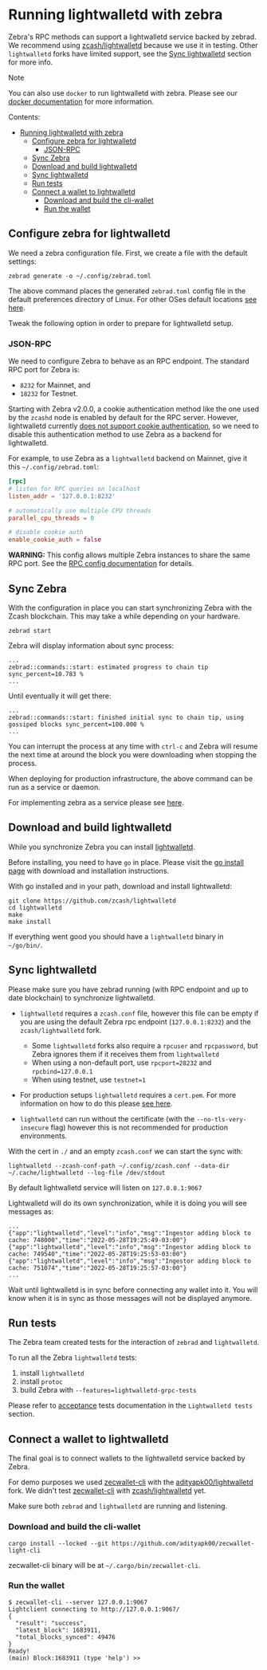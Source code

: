 # Running lightwalletd with zebra

Zebra's RPC methods can support a lightwalletd service backed by zebrad. We
recommend using
[zcash/lightwalletd](https://github.com/zcash/lightwalletd) because we
use it in testing. Other `lightwalletd` forks have limited support, see the
[Sync lightwalletd](#sync-lightwalletd) section for more info.

> [!NOTE]
> You can also use `docker` to run lightwalletd with zebra. Please see our [docker documentation](./docker.md#running-zebra-with-lightwalletd) for more information.

Contents:

- [Running lightwalletd with zebra](#running-lightwalletd-with-zebra)
  - [Configure zebra for lightwalletd](#configure-zebra-for-lightwalletd)
    - [JSON-RPC](#json-rpc)
  - [Sync Zebra](#sync-zebra)
  - [Download and build lightwalletd](#download-and-build-lightwalletd)
  - [Sync lightwalletd](#sync-lightwalletd)
  - [Run tests](#run-tests)
  - [Connect a wallet to lightwalletd](#connect-a-wallet-to-lightwalletd)
    - [Download and build the cli-wallet](#download-and-build-the-cli-wallet)
    - [Run the wallet](#run-the-wallet)

## Configure zebra for lightwalletd

[#configure-zebra-for-lightwalletd]: #configure-zebra-for-lightwalletd

We need a zebra configuration file. First, we create a file with the default settings:

```console
zebrad generate -o ~/.config/zebrad.toml
```

The above command places the generated `zebrad.toml` config file in the default preferences directory of Linux. For other OSes default locations [see here](https://docs.rs/dirs/latest/dirs/fn.preference_dir.html).

Tweak the following option in order to prepare for lightwalletd setup.

### JSON-RPC

[#rpc-section]: #json-rpc

We need to configure Zebra to behave as an RPC endpoint. The standard RPC port
for Zebra is:

- `8232` for Mainnet, and
- `18232` for Testnet.

Starting with Zebra v2.0.0, a cookie authentication method like the one used by the `zcashd` node is enabled by default for the RPC server. However, lightwalletd currently [does not support cookie authentication](https://github.com/zcash/lightwalletd/blob/master/docs/docker-compose-setup.md#edit-the-two-zcashconf-files), so we need to disable this authentication method to use Zebra as a backend for lightwalletd.

For example, to use Zebra as a `lightwalletd` backend on Mainnet, give it this
`~/.config/zebrad.toml`:

```toml
[rpc]
# listen for RPC queries on localhost
listen_addr = '127.0.0.1:8232'

# automatically use multiple CPU threads
parallel_cpu_threads = 0

# disable cookie auth
enable_cookie_auth = false
```

**WARNING:** This config allows multiple Zebra instances to share the same RPC port.
See the [RPC config documentation](https://docs.rs/zebra-rpc/latest/zebra_rpc/config/rpc/struct.Config.html) for details.

## Sync Zebra

[#sync-zebra]: #sync-zebra

With the configuration in place you can start synchronizing Zebra with the Zcash blockchain. This may take a while depending on your hardware.

```console
zebrad start
```

Zebra will display information about sync process:

```console
...
zebrad::commands::start: estimated progress to chain tip sync_percent=10.783 %
...
```

Until eventually it will get there:

```console
...
zebrad::commands::start: finished initial sync to chain tip, using gossiped blocks sync_percent=100.000 %
...
```

You can interrupt the process at any time with `ctrl-c` and Zebra will resume the next time at around the block you were downloading when stopping the process.

When deploying for production infrastructure, the above command can be run as a service or daemon.

For implementing zebra as a service please see [here](https://github.com/ZcashFoundation/zebra/blob/main/zebrad/systemd/zebrad.service).

## Download and build lightwalletd
[#download-and-build-lightwalletd]: #download-and-build-lightwalletd

While you synchronize Zebra you can install [lightwalletd](https://github.com/zcash/lightwalletd).

Before installing, you need to have `go` in place. Please visit the [go install page](https://go.dev/doc/install) with download and installation instructions.

With go installed and in your path, download and install lightwalletd:

```console
git clone https://github.com/zcash/lightwalletd
cd lightwalletd
make
make install
```

If everything went good you should have a `lightwalletd` binary in `~/go/bin/`.

## Sync lightwalletd
[#sync-lightwalletd]: (#sync-lightwalletd)

Please make sure you have zebrad running (with RPC endpoint and up to date blockchain) to synchronize lightwalletd.

- `lightwalletd` requires a `zcash.conf` file, however this file can be empty if you are using the default Zebra rpc endpoint (`127.0.0.1:8232`) and the `zcash/lightwalletd` fork.
    - Some `lightwalletd` forks also require a `rpcuser` and `rpcpassword`, but Zebra ignores them if it receives them from `lightwalletd`
    - When using a non-default port, use `rpcport=28232` and `rpcbind=127.0.0.1`
    - When using testnet, use `testnet=1`

- For production setups `lightwalletd` requires a `cert.pem`. For more information on how to do this please [see here](https://github.com/zcash/lightwalletd#production-usage).

- `lightwalletd` can run without the certificate (with the `--no-tls-very-insecure` flag) however this is not recommended for production environments.

With the cert in `./` and an empty `zcash.conf` we can start the sync with:

```console
lightwalletd --zcash-conf-path ~/.config/zcash.conf --data-dir ~/.cache/lightwalletd --log-file /dev/stdout
```

By default lightwalletd service will listen on `127.0.0.1:9067`

Lightwalletd will do its own synchronization, while it is doing you will see messages as:

```console
...
{"app":"lightwalletd","level":"info","msg":"Ingestor adding block to cache: 748000","time":"2022-05-28T19:25:49-03:00"}
{"app":"lightwalletd","level":"info","msg":"Ingestor adding block to cache: 749540","time":"2022-05-28T19:25:53-03:00"}
{"app":"lightwalletd","level":"info","msg":"Ingestor adding block to cache: 751074","time":"2022-05-28T19:25:57-03:00"}
...
```

Wait until lightwalletd is in sync before connecting any wallet into it. You will know when it is in sync as those messages will not be displayed anymore.

## Run tests
[#run-tests]: (#run-tests)

The Zebra team created tests for the interaction of `zebrad` and `lightwalletd`.

To run all the Zebra `lightwalletd` tests:
1. install `lightwalletd`
2. install `protoc`
3. build Zebra with `--features=lightwalletd-grpc-tests`

Please refer to [acceptance](https://github.com/ZcashFoundation/zebra/blob/main/zebrad/tests/acceptance.rs) tests documentation in the `Lightwalletd tests` section.

## Connect a wallet to lightwalletd
[#connect-wallet-to-lightwalletd]: (#connect-wallet-to-lightwalletd)

The final goal is to connect wallets to the lightwalletd service backed by Zebra.

For demo purposes we used [zecwallet-cli](https://github.com/adityapk00/zecwallet-light-cli) with the [adityapk00/lightwalletd](https://github.com/adityapk00/lightwalletd) fork.
We didn't test [zecwallet-cli](https://github.com/adityapk00/zecwallet-light-cli) with [zcash/lightwalletd](https://github.com/zcash/lightwalletd) yet.

Make sure both `zebrad` and `lightwalletd` are running and listening.

### Download and build the cli-wallet
[#download-and-build-the-cli-wallet]: (#download-and-build-the-cli-wallet)

```console
cargo install --locked --git https://github.com/adityapk00/zecwallet-light-cli
```

zecwallet-cli binary will be at `~/.cargo/bin/zecwallet-cli`.

### Run the wallet
[#run-the-wallet]: (#run-the-wallet)

```console
$ zecwallet-cli --server 127.0.0.1:9067
Lightclient connecting to http://127.0.0.1:9067/
{
  "result": "success",
  "latest_block": 1683911,
  "total_blocks_synced": 49476
}
Ready!
(main) Block:1683911 (type 'help') >>
```
